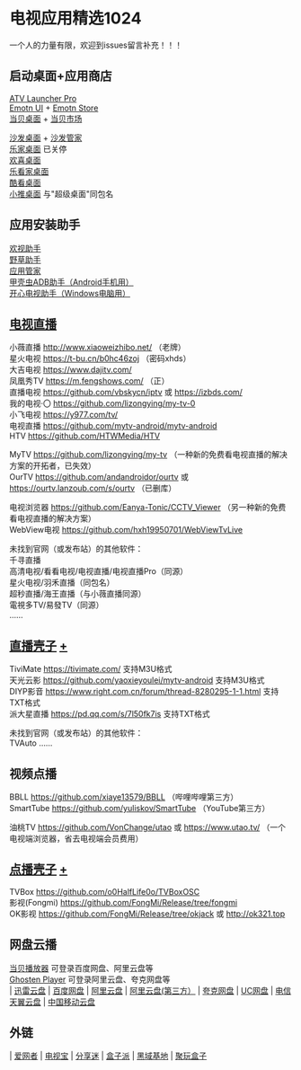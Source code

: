 # 电视应用精选1024
一个人的力量有限，欢迎到issues留言补充！！！

## 启动桌面+应用商店

[ATV Launcher Pro](https://play.google.com/store/apps/details?id=ca.dstudio.atvlauncher.pro)  
[Emotn UI](https://app.emotn.com/ui/) + [Emotn Store](https://app.emotn.com/)  
[当贝桌面](https://www.dangbei.com/zhuomian/) + [当贝市场](https://www.dangbei.com/apps/)  

[沙发桌面](https://www.shafa.com/launcher) + [沙发管家](https://www.shafa.com/market)  
[乐家桌面](https://www.lejiazm.com/)  已关停  
[欢喜桌面](https://www.huanxizm.com/)  
[乐看家桌面](https://www.lekanjia.com/)  
[酷看桌面](https://ikukan.cn/)  
[小推桌面](https://xtzm.tvpusher.com/)  与"超级桌面"同包名  

## 应用安装助手
[欢视助手](https://zhushou.huan.tv/)  
[野草助手](https://www.yecao.net/)  
[应用管家](https://pd.qq.com/s/fvauombf8?b=9)  
[甲壳虫ADB助手（Android手机用）](https://github.com/didjdk/adbhelper)  
[开心电视助手（Windows电脑用）](https://www.kaixindianshi.com/)  

## [电视直播](https://vinswu.lanzouw.com/b0e6di7ze "下载直播软件，密码1024") 
小薇直播 http://www.xiaoweizhibo.net/ （老牌）  
星火电视 https://t-bu.cn/b0hc46zoj （密码xhds）  
大吉电视 https://www.dajitv.com/  
凤凰秀TV https://m.fengshows.com/  （正）  
直播电视 https://github.com/vbskycn/iptv 或 https://izbds.com/  
我的电视·〇 https://github.com/lizongying/my-tv-0  
小飞电视 https://y977.com/tv/  
电视直播 https://github.com/mytv-android/mytv-android  
HTV https://github.com/HTWMedia/HTV  

MyTV https://github.com/lizongying/my-tv （一种新的免费看电视直播的解决方案的开拓者，已失效）  
OurTV https://github.com/andandroidor/ourtv 或 https://ourtv.lanzoub.com/s/ourtv  （已删库）

电视浏览器 https://github.com/Eanya-Tonic/CCTV_Viewer （另一种新的免费看电视直播的解决方案）  
WebView电视 https://github.com/hxh19950701/WebViewTvLive  

未找到官网（或发布站）的其他软件：  
千寻直播  
高清电视/看看电视/电视直播/电视直播Pro（同源）  
星火电视/羽禾直播（同包名）  
超秒直播/海王直播（与小薇直播同源）  
電視多TV/易發TV（同源）  
……  

## [直播壳子](https://vinswu.lanzouw.com/b0e6di8di "下载直播壳子，密码1024") [+](https://github.com/vinswu/vinswu.github.io/blob/main/live/readme.md#直播源 "直播源分享")

TiviMate https://tivimate.com/  支持M3U格式  
天光云影 https://github.com/yaoxieyoulei/mytv-android 支持M3U格式  
DIYP影音 https://www.right.com.cn/forum/thread-8280295-1-1.html 支持TXT格式  
派大星直播 https://pd.qq.com/s/7l50fk7is  支持TXT格式  

未找到官网（或发布站）的其他软件：  
TVAuto 
……  

## 视频点播

BBLL https://github.com/xiaye13579/BBLL （哔哩哔哩第三方）  
SmartTube https://github.com/yuliskov/SmartTube （YouTube第三方）  

油桃TV https://github.com/VonChange/utao 或 https://www.utao.tv/ （一个电视端浏览器，省去电视端会员费用）  

## [点播壳子](https://vinswu.lanzouw.com/b0e6mo2aj "下载点播壳子，密码1024") [+](https://github.com/vinswu/vinswu.github.io/tree/main/tvbox#在线接口 "点播资源接口分享")

TVBox https://github.com/o0HalfLife0o/TVBoxOSC   
影视(Fongmi) https://github.com/FongMi/Release/tree/fongmi  
OK影视 https://github.com/FongMi/Release/tree/okjack 或 http://ok321.top  

## 网盘云播

[当贝播放器](https://www.dangbei.com/player/) 可登录百度网盘、阿里云盘等  
[Ghosten Player](https://github.com/GhostenEditor/Ghosten-Player) 可登录阿里云盘、夸克网盘等  
| [迅雷云盘](https://tv.xunlei.com/)
| [百度网盘](https://pan.baidu.com/download)
| [阿里云盘](https://www.alipan.com/download/tvdownload)
| [阿里云盘(第三方）](https://aliyunpantv.pages.dev/download.html)
| [夸克网盘](https://pan.quark.cn/)
| [UC网盘](https://drive.uc.cn/)
| [电信天翼云盘](https://home.cloud.189.cn/web/download.html)
| [中国移动云盘](https://yun.139.com/w/#/client)


## 外链
| [爱网者](https://www.iwzhe.com/tv)
| [电视宝](https://www.itvapp.net/)
| [分享迷](https://www.fenxm.com/tv)
| [盒子派](https://www.hezipie.com/dsrj)
| [黑域基地](https://www.hybase.com/shouji/tv/)
| [聚玩盒子](https://www.juwanhezi.com/tv)
